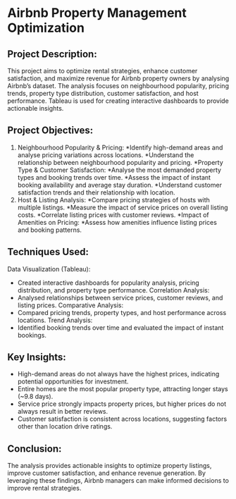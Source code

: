 # Airbnb Property Management Optimization

## Project Description:
This project aims to optimize rental strategies, enhance customer satisfaction, and maximize revenue for Airbnb property owners by analysing Airbnb’s dataset. The analysis focuses on neighbourhood popularity, pricing trends, property type distribution, customer satisfaction, and host performance. Tableau is used for creating interactive dashboards to provide actionable insights.

## Project Objectives:
1. Neighbourhood Popularity & Pricing:
*Identify high-demand areas and analyse pricing variations across locations.
*Understand the relationship between neighbourhood popularity and pricing.
*Property Type & Customer Satisfaction:
*Analyse the most demanded property types and booking trends over time.
*Assess the impact of instant booking availability and average stay duration.
*Understand customer satisfaction trends and their relationship with location.
2. Host & Listing Analysis:
*Compare pricing strategies of hosts with multiple listings.
*Measure the impact of service prices on overall listing costs.
*Correlate listing prices with customer reviews.
*Impact of Amenities on Pricing:
*Assess how amenities influence listing prices and booking patterns.

## Techniques Used:
Data Visualization (Tableau):
* Created interactive dashboards for popularity analysis, pricing distribution, and property type performance.
Correlation Analysis:
* Analysed relationships between service prices, customer reviews, and listing prices.
Comparative Analysis:
* Compared pricing trends, property types, and host performance across locations.
Trend Analysis:
* Identified booking trends over time and evaluated the impact of instant bookings.
  
## Key Insights:
* High-demand areas do not always have the highest prices, indicating potential opportunities for investment.
* Entire homes are the most popular property type, attracting longer stays (~9.8 days).
* Service price strongly impacts property prices, but higher prices do not always result in better reviews.
* Customer satisfaction is consistent across locations, suggesting factors other than location drive ratings.
  
## Conclusion:
The analysis provides actionable insights to optimize property listings, improve customer satisfaction, and enhance revenue generation. By leveraging these findings, Airbnb managers can make informed decisions to improve rental strategies.
